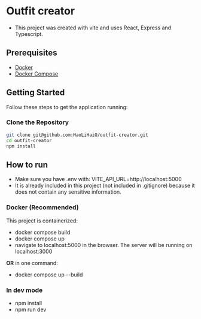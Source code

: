 # Outfit creator

- This project was created with vite and uses React, Express and Typescript.

## Prerequisites

- [Docker](https://docs.docker.com/get-docker/)
- [Docker Compose](https://docs.docker.com/compose/install/)

## Getting Started

Follow these steps to get the application running:

### Clone the Repository

```sh
git clone git@github.com:HaoLiHaiO/outfit-creator.git
cd outfit-creator
npm install
```

## How to run

- Make sure you have .env with: VITE_API_URL=http://localhost:5000
- It is already included in this project (not included in .gitignore) because 
it does not contain any sensitive information.

### Docker (Recommended)

This project is containerized:

- docker compose build
- docker compose up
- navigate to localhost:5000 in the browser. The server will be running on localhost:3000 

**OR** in one command:

- docker compose up --build

### In dev mode

- npm install
- npm run dev
